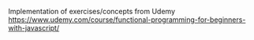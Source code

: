 Implementation of exercises/concepts from Udemy
https://www.udemy.com/course/functional-programming-for-beginners-with-javascript/
